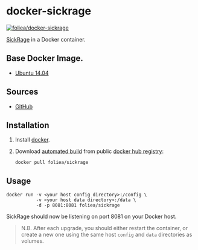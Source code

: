 # docker-sickrage
[![foliea/docker-sickrage](http://dockeri.co/image/foliea/docker-sickrage)](https://registry.hub.docker.com/u/foliea/docker-sickrage/)

[SickRage](https://sickrage.tv/) in a Docker container.

## Base Docker Image.

* [Ubuntu 14.04](https://registry.hub.docker.com/_/ubuntu/)

## Sources

* [GitHub](https://github.com/foliea/docker-sickrage)

## Installation

1. Install [docker](http://www.docker.com).

2. Download [automated build](https://registry.hub.docker.com/u/foliea/sickrage) from public 
[docker hub registry](https://registry.hub.docker.com/):

    `docker pull foliea/sickrage`

## Usage

    docker run -v <your host config directory>:/config \
               -v <your host data directory>:/data \
               -d -p 8081:8081 foliea/sickrage
               
SickRage should now be listening on port 8081 on your Docker host.

>N.B. After each upgrade, you should either restart the container, or create a new one
using the same host `config` and `data` directories as volumes.
